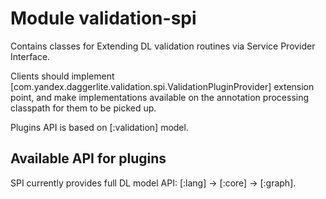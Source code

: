 # Module validation-spi

Contains classes for Extending DL validation routines via Service Provider Interface.

Clients should implement [com.yandex.daggerlite.validation.spi.ValidationPluginProvider] extension point,
and make implementations available on the annotation processing classpath for them to be picked up.

Plugins API is based on [:validation] model.

## Available API for plugins

SPI currently provides full DL model API: [:lang] -> [:core] -> [:graph].